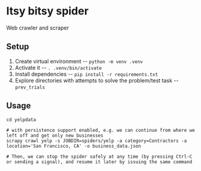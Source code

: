 # Itsy bitsy spider

Web crawler and scraper

## Setup

1. Create virtual environment -- `python -m venv .venv`
2. Activate it -- `. .venv/bin/activate`
3. Install dependencies -- `pip install -r requirements.txt`
4. Explore directories with attempts to solve the problem/test task -- `prev_trials`

## Usage

```shell
cd yelpdata

# with persistence support enabled, e.g. we can continue from where we left off and get only new businesses
scrapy crawl yelp -s JOBDIR=spiders/yelp -a category=Contractors -a location='San Francisco, CA' -o business_data.json

# Then, we can stop the spider safely at any time (by pressing Ctrl-C or sending a signal), and resume it later by issuing the same command
```
